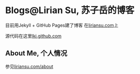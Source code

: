 # Blogs@Lirian Su, 苏子岳的博客

目前用Jekyll + GitHub Pages建了博客
在[liriansu.com][liriansu]上

源代码在这里[lki.github.com][lki-source]

## About Me, 个人情况

参见[liriansu.com/about][about]

[liriansu]:     http://www.liriansu.com
[lki-source]:   https://github.com/LKI/lki.github.com
[about]:        http://www.liriansu.com/about
